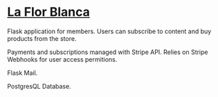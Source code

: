 # [La Flor Blanca](https://laflorblanca.com)

Flask application for members.
Users can subscribe to content and buy products from the store.

Payments and subscriptions managed with Stripe API.
Relies on Stripe Webhooks for user access permitions.

Flask Mail.

PostgresQL Database.
